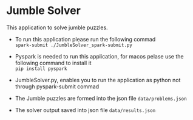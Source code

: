 # Jumble Solver
This application to solve jumble puzzles.

- To run this application please run the following commad  
`spark-submit ./JumbleSolver_spark-submit.py`

- Pyspark is needed to run this application, for macos pelase use the following command to install it  
`pip install pyspark`

- JumbleSolver.py, enables you to run the application as python not through pyspark-submit commad

- The Jumble puzzles are formed into the json file `data/problems.json`

- The solver output saved into json file `data/results.json`
